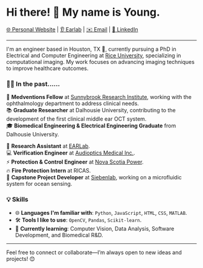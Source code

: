 # Hi there! 👋 My name is Young. 

[🌐 Personal Website](https://young-jz-wang.github.io/) | [👂 Earlab](https://earlab.ca) | [✉️ Email](mailto:young.wang@rice.edu) | [🔗 LinkedIn](https://www.linkedin.com/in/junzhe-young-wang/)

---

I'm an engineer based in Houston, TX 🚀, currently pursuing a PhD in Electrical and Computer Engineering at [Rice University](https://computationalimaging.rice.edu/), specializing in computational imaging. My work focuses on advancing imaging techniques to improve healthcare outcomes.  

### 👨‍💻 In the past......  
🏥 **Medventions Fellow** at [Sunnybrook Research Institute](https://medventions.ca/), working with the ophthalmology department to address clinical needs.  
📚 **Graduate Researcher** at Dalhousie University, contributing to the development of the first clinical middle ear OCT system.  
🎓 **Biomedical Engineering & Electrical Engineering Graduate** from Dalhousie University.  

🔬 **Research Assistant** at [EARLab](https://earlab.ca/).  
💻 **Verification Engineer** at [Audioptics Medical Inc.](https://www.linkedin.com/company/audioptics-medical-inc/).  
⚡ **Protection & Control Engineer** at [Nova Scotia Power](https://nspower.ca).  
🔥 **Fire Protection Intern** at RICAS.  
🌊 **Capstone Project Developer** at [Siebenlab](https://www.siebenlab.com/), working on a microfluidic system for ocean sensing.  

### 💡 Skills  
- 🌐 **Languages I'm familiar with**: `Python`, `JavaScript`, `HTML`, `CSS`, `MATLAB`.  
- 🛠️ **Tools I like to use**: `OpenCV`, `Pandas`, `Scikit-learn`.  
- 📖 **Currently learning**: Computer Vision, Data Analysis, Software Development, and Biomedical R&D.  

---

Feel free to connect or collaborate—I’m always open to new ideas and projects! 😊  

<!--
**young-oct/young-oct** is a ✨ _special_ ✨ repository because its `README.md` (this file) appears on your GitHub profile.

Here are some ideas to get you started:

- 🔭 I’m currently working on ...
- 🌱 I’m currently learning ...
- 👯 I’m looking to collaborate on ...
- 🤔 I’m looking for help with ...
- 💬 Ask me about ...
- 📫 How to reach me: ...
- 😄 Pronouns: ...
- ⚡ Fun fact: ...
-->
